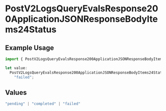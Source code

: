 # PostV2LogsQueryEvalsResponse200ApplicationJSONResponseBodyItems24Status

## Example Usage

```typescript
import { PostV2LogsQueryEvalsResponse200ApplicationJSONResponseBodyItems24Status } from "orq-poc-typescript-multi-env-version/models/operations";

let value:
  PostV2LogsQueryEvalsResponse200ApplicationJSONResponseBodyItems24Status =
    "failed";
```

## Values

```typescript
"pending" | "completed" | "failed"
```